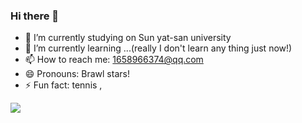 ### Hi there 👋


- 🔭 I’m currently studying on Sun yat-san university
- 🌱 I’m currently learning ...(really I don't learn any thing just now!)
- 📫 How to reach me: 1658966374@qq.com
- 😄 Pronouns: Brawl stars!
- ⚡ Fun fact: tennis , 


![](https://github-readme-stats.vercel.app/api?username=Monaco12138)
